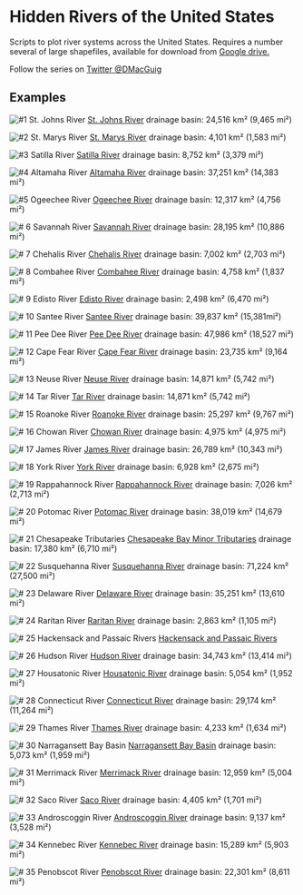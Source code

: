# Hidden Rivers of the United States
Scripts to plot river systems across the United States. Requires a number several of large shapefiles, available for download from [Google drive.](https://drive.google.com/drive/folders/1kcnSb0gbX7t25eKa3k3dVA84PbOYdz2L?usp=sharing)

Follow the series on [Twitter @DMacGuig](https://twitter.com/DMacGuig)

## Examples
![#1 St. Johns River](./maps/StJohns.png)
[St. Johns River](https://twitter.com/DMacGuig/status/1366477098190331904)
drainage basin: 24,516 km² (9,465 mi²)

![#2 St. Marys River](./maps/StMarys.png)
[St. Marys River](https://twitter.com/DMacGuig/status/1367225770792296448)
drainage basin: 4,101 km² (1,583 mi²)

![#3 Satilla River](./maps/Satilla.png)
[Satilla River](https://twitter.com/DMacGuig/status/1367867501678366726)
drainage basin: 8,752 km² (3,379 mi²)

![#4 Altamaha River](./maps/Altamaha.png)
[Altamaha River](https://twitter.com/DMacGuig/status/1369786409708625926)
drainage basin: 37,251 km² (14,383 mi²)

![#5 Ogeechee River](./maps/Ogeechee.png) 
[Ogeechee River](https://twitter.com/DMacGuig/status/1370083077456814084)
drainage basin: 12,317 km² (4,756 mi²)

![# 6 Savannah River](./maps/Savannah.png)
[Savannah River](https://twitter.com/DMacGuig/status/1370417874255409153)
drainage basin: 28,195 km² (10,886 mi²)

![# 7 Chehalis River](./maps/Chehalis_crop.png)
[Chehalis River](https://twitter.com/DMacGuig/status/1370796736395022338)
drainage basin: 7,002 km² (2,703 mi²)

![# 8 Combahee River](./maps/Combahee_crop.png)
[Combahee River](https://twitter.com/DMacGuig/status/1371955670132621314)
drainage basin: 4,758 km² (1,837 mi²)

![# 9 Edisto River](./maps/Edisto_crop.png)
[Edisto River](https://twitter.com/DMacGuig/status/1372268444914221059)
drainage basin: 2,498 km² (6,470 mi²)

![# 10 Santee River](./maps/Santee.png)
[Santee River](https://twitter.com/DMacGuig/status/1372653528381071366)
drainage basin: 39,837 km² (15,381mi²)

![# 11 Pee Dee River](./maps/PeeDee_crop.png)
[Pee Dee River](https://twitter.com/DMacGuig/status/1374470431176941574)
drainage basin: 47,986 km² (18,527 mi²)

![# 12 Cape Fear River](./maps/CapeFear_crop.png)
[Cape Fear River](https://twitter.com/DMacGuig/status/1376553530069241856)
drainage basin: 23,735 km² (9,164 mi²)

![# 13 Neuse River](./maps/Neuse.png)
[Neuse River](https://twitter.com/DMacGuig/status/1377357531413016578)
drainage basin: 14,871 km² (5,742 mi²)

![# 14 Tar River](./maps/Tar.png)
[Tar River](https://twitter.com/DMacGuig/status/1377719919278710784)
drainage basin: 14,871 km² (5,742 mi²)

![# 15 Roanoke River](./maps/Roanoke.png)
[Roanoke River](https://twitter.com/DMacGuig/status/1379161925854978048)
drainage basin: 25,297 km² (9,767 mi²)

![# 16 Chowan River](./maps/Chowan.png)
[Chowan River](https://twitter.com/DMacGuig/status/1379528084391518208)
drainage basin: 4,975  km² (4,975  mi²)

![# 17 James River](./maps/James.png)
[James River](https://twitter.com/DMacGuig/status/1380619024103473154)
drainage basin: 26,789 km² (10,343 mi²)

![# 18 York River](./maps/York.png)
[York River](https://twitter.com/DMacGuig/status/1382405580443238407)
drainage basin: 6,928 km² (2,675 mi²)

![# 19 Rappahannock River](./maps/Rappahannock.png)
[Rappahannock River](https://twitter.com/DMacGuig/status/1382732953164333060)
drainage basin: 7,026 km² (2,713 mi²)

![# 20 Potomac River](./maps/Potomac.png)
[Potomac River](https://twitter.com/DMacGuig/status/1384174954678259712)
drainage basin: 38,019 km² (14,679 mi²)

![# 21 Chesapeake Tributaries](./maps/ChesapeakeTribs.png)
[Chesapeake Bay Minor Tributaries](https://twitter.com/DMacGuig/status/1384960128324018178)
drainage basin: 17,380 km² (6,710 mi²)

![# 22 Susquehanna River](./maps/Susquehanna_resize.png)
[Susquehanna River](https://twitter.com/DMacGuig/status/1386345988982444036)
drainage basin: 71,224 km² (27,500 mi²)

![# 23 Delaware River](./maps/Delaware_resize.png)
[Delaware River](https://twitter.com/DMacGuig/status/1387500583221870593)
drainage basin: 35,251 km² (13,610 mi²)

![# 24 Raritan River](./maps/Raritan.png)
[Raritan River](https://twitter.com/DMacGuig/status/1389338980836126737)
drainage basin: 2,863 km² (1,105 mi²)

![# 25 Hackensack and Passaic Rivers](./maps/Passaic-Hackensack.png)
[Hackensack and Passaic Rivers](https://twitter.com/DMacGuig/status/1399748076772933634)

![# 26 Hudson River](./maps/Hudson_resize.png)
[Hudson River](https://twitter.com/DMacGuig/status/1400169567457103873)
drainage basin: 34,743 km² (13,414 mi²)

![# 27 Housatonic River](./maps/Housatonic_resize.png)
[Housatonic River](https://twitter.com/DMacGuig/status/1402354747756072962)
drainage basin: 5,054 km² (1,952 mi²)

![# 28 Connecticut River](./maps/Connecticut_resize.png)
[Connecticut River](https://twitter.com/DMacGuig/status/1403079526037569537)
drainage basin: 29,174 km² (11,264 mi²)

![# 29 Thames River](./maps/Thames_resize.png)
[Thames River](https://twitter.com/DMacGuig/status/1405265068179132417)
drainage basin: 4,233 km² (1,634 mi²)

![# 30 Narragansett Bay Basin](./maps/Narragansett_resize.png)
[Narragansett Bay Basin](https://twitter.com/DMacGuig/status/1408154389186068485)
drainage basin: 5,073 km² (1,959 mi²)

![# 31 Merrimack River](./maps/Merrimack_resize.png)
[Merrimack River](https://twitter.com/DMacGuig/status/1443332092587356163)
drainage basin: 12,959 km² (5,004 mi²)

![# 32 Saco River](./maps/Saco_resize.png)
[Saco River](https://twitter.com/DMacGuig/status/1443616206003507206)
drainage basin: 4,405 km² (1,701 mi²)

![# 33 Androscoggin River](./maps/Androscoggin_resize.png)
[Androscoggin River](https://twitter.com/DMacGuig/status/1461344874070884354)
drainage basin: 9,137 km² (3,528 mi²)

![# 34 Kennebec River](./maps/Kennebec_resize.png)
[Kennebec River](https://twitter.com/DMacGuig/status/1461861903093936131)
drainage basin: 15,289 km² (5,903 mi²)

![# 35 Penobscot River](./maps/Penobscot_resize.png)
[Penobscot River](https://twitter.com/DMacGuig/status/1462806450821079043)
drainage basin: 22,301 km² (8,611 mi²)

